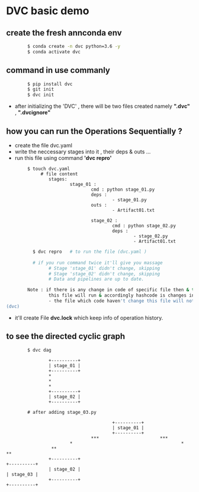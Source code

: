 #  DVC basic demo

## create the fresh annconda env 

```bash 
        $ conda create -n dvc python=3.6 -y 
        $ conda activate dvc 
```

## command in use commanly 

```bash 
        $ pip install dvc 
        $ git init
        $ dvc init  
```
- after initializing the 'DVC' , there will be two files created namely **".dvc"** , **".dvcignore"**


## how you can run the Operations Sequentially ?

- create the file dvc.yaml
- write the neccessary stages into it , their deps & outs ...
- run this file using command **'dvc repro'** 

```
        $ touch dvc.yaml 
             # file content 
                stages:
                        stage_01 :
                                cmd : python stage_01.py 
                                deps :
                                        - stage_01.py
                                outs :
                                        - Artifact01.txt

                                stage_02 :
                                        cmd : python stage_02.py 
                                        deps :
                                                - stage_02.py
                                                - Artifact01.txt
```


```bash 
          $ dvc repro   # to run the file (dvc.yaml )
          
          # if you run command twice it'll give you massage 
                # Stage 'stage_01' didn't change, skipping
                # Stage 'stage_02' didn't change, skipping
                # Data and pipelines are up to date.

        Note : if there is any change in code of specific file then & then only 
                this file will run & accordingly hashcode is changes in file *'dvc.lock'*..
                - the file which code haven't change this file will not run & skipped during the operations..
(dvc) 

```
- it'll create File **dvc.lock** which keep info of operation history.


##  **to see the directed cyclic graph**
```bash 
        $ dvc dag 

```
```- the graph will look like this....
                +----------+
                | stage_01 |
                +----------+
                *
                *
                *
                +----------+
                | stage_02 |
                +----------+

        # after adding stage_03.py 

                                        +----------+
                                        | stage_01 |
                                        +----------+
                                ***                       ***
                        *                                         *
                 **                                                       **
                +----------+                                             +----------+
                | stage_02 |                                             | stage_03 |
                +----------+                                             +----------+
                
```
